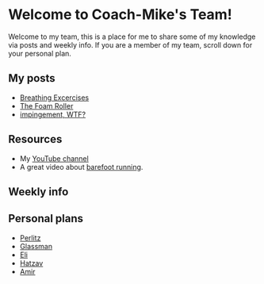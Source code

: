 # Welcome to Coach-Mike's Team!

Welcome to my team, this is a place for me to share some of my knowledge via posts and weekly info.
If you are a member of my team, scroll down for your personal plan.

## My posts

- [Breathing Excercises](Posts/Breathing_excercises_post.md)
- [The Foam Roller](Posts/Foam_roller_post.md)
- [impingement, WTF?](Posts/Impingement_post.md)

## Resources 

- My [YouTube channel](https://www.youtube.com/channel/UCLdE68DVcsveVZOibkKn1iA/videos)
- A great video about [barefoot running](https://youtu.be/TgFj3jy4h2Y?t=21).

## Weekly info

## Personal plans

- [Perlitz](Perlitz/Perlitz.md)
- [Glassman](Glassman/Glassman.md)
- [Eli](Eli/Eli.md)
- [Hatzav](Hatzav/Hatzav.md)
- [Amir](Amir/Amir.md)
